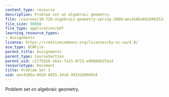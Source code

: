 ```yaml
---
content_type: resource
description: Problem set on algebraic geometry.
file: /courses/18-726-algebraic-geometry-spring-2009/aec4186a6626802524c83923d2894dc8_MIT18_726s09_pset01.pdf
file_size: 56050
file_type: application/pdf
learning_resource_types:
- Assignments
license: https://creativecommons.org/licenses/by-nc-sa/4.0/
ocw_type: OCWFile
parent_title: Assignments
parent_type: CourseSection
parent_uid: c1775d16-16a1-7a13-9723-e998886255a3
resourcetype: Document
title: Problem Set 1
uid: aec4186a-6626-8025-24c8-3923d2894dc8
---
```

Problem set on algebraic geometry.